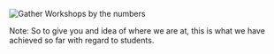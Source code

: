 ![Gather Workshops by the numbers](images/ggd-gatherworkshops.007.jpg)

Note:
So to give you and idea of where we are at, this is what we have achieved so far with regard to students.